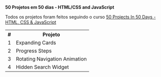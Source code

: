<strong>50 Projetos em 50 dias - HTML/CSS and JavaScript</strong>

Todos os projetos foram feitos seguindo o curso <a href="https://www.udemy.com/course/50-projects-50-days/">50 Projects In 50 Days - HTML, CSS & JavaScript</a>

<table>
  <tr>
    <th>#</th>
    <th> Projeto</th>
  </tr>
  
  <tr>
    <td>1</td>
    <td>Expanding Cards</td>
  </tr>
  <tr>
    <td>2</td>
    <td>Progress Steps</td>
  </tr>
  <tr>
    <td>3</td>
    <td>Rotating Navigation Animation</td>
  </tr>
  <tr>
    <td>4</td>
    <td>Hidden Search Widget</td>
  </tr>
  
</table>
